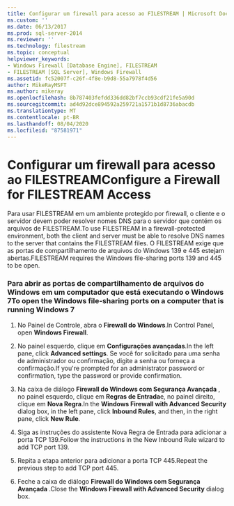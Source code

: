 ```yaml
---
title: Configurar um firewall para acesso ao FILESTREAM | Microsoft Docs
ms.custom: ''
ms.date: 06/13/2017
ms.prod: sql-server-2014
ms.reviewer: ''
ms.technology: filestream
ms.topic: conceptual
helpviewer_keywords:
- Windows Firewall [Database Engine], FILESTREAM
- FILESTREAM [SQL Server], Windows Firewall
ms.assetid: fc52007f-c26f-4f8e-b9d8-55a7978f4d56
author: MikeRayMSFT
ms.author: mikeray
ms.openlocfilehash: 8b787403fefdd336dd82bf7ccb93cdf21fe5a90d
ms.sourcegitcommit: ad4d92dce894592a259721a1571b1d8736abacdb
ms.translationtype: MT
ms.contentlocale: pt-BR
ms.lasthandoff: 08/04/2020
ms.locfileid: "87581971"
---
```

# <a name="configure-a-firewall-for-filestream-access"></a><span data-ttu-id="067cb-102">Configurar um firewall para acesso ao FILESTREAM</span><span class="sxs-lookup"><span data-stu-id="067cb-102">Configure a Firewall for FILESTREAM Access</span></span>
  <span data-ttu-id="067cb-103">Para usar FILESTREAM em um ambiente protegido por firewall, o cliente e o servidor devem poder resolver nomes DNS para o servidor que contém os arquivos de FILESTREAM.</span><span class="sxs-lookup"><span data-stu-id="067cb-103">To use FILESTREAM in a firewall-protected environment, both the client and server must be able to resolve DNS names to the server that contains the FILESTREAM files.</span></span> <span data-ttu-id="067cb-104">O FILESTREAM exige que as portas de compartilhamento de arquivos do Windows 139 e 445 estejam abertas.</span><span class="sxs-lookup"><span data-stu-id="067cb-104">FILESTREAM requires the Windows file-sharing ports 139 and 445 to be open.</span></span>  
  
### <a name="to-open-the-windows-file-sharing-ports-on-a-computer-that-is-running-windows-7"></a><span data-ttu-id="067cb-105">Para abrir as portas de compartilhamento de arquivos do Windows em um computador que está executando o Windows 7</span><span class="sxs-lookup"><span data-stu-id="067cb-105">To open the Windows file-sharing ports on a computer that is running Windows 7</span></span>  
  
1.  <span data-ttu-id="067cb-106">No Painel de Controle, abra o **Firewall do Windows**.</span><span class="sxs-lookup"><span data-stu-id="067cb-106">In Control Panel, open **Windows Firewall**.</span></span>  
  
2.  <span data-ttu-id="067cb-107">No painel esquerdo, clique em **Configurações avançadas**.</span><span class="sxs-lookup"><span data-stu-id="067cb-107">In the left pane, click **Advanced settings**.</span></span> <span data-ttu-id="067cb-108">Se você for solicitado para uma senha de administrador ou confirmação, digite a senha ou forneça a confirmação.</span><span class="sxs-lookup"><span data-stu-id="067cb-108">If you're prompted for an administrator password or confirmation, type the password or provide confirmation.</span></span>  
  
3.  <span data-ttu-id="067cb-109">Na caixa de diálogo **Firewall do Windows com Segurança Avançada** , no painel esquerdo, clique em **Regras de Entrada**e, no painel direito, clique em **Nova Regra**.</span><span class="sxs-lookup"><span data-stu-id="067cb-109">In the **Windows Firewall with Advanced Security** dialog box, in the left pane, click **Inbound Rules**, and then, in the right pane, click **New Rule**.</span></span>  
  
4.  <span data-ttu-id="067cb-110">Siga as instruções do assistente Nova Regra de Entrada para adicionar a porta TCP 139.</span><span class="sxs-lookup"><span data-stu-id="067cb-110">Follow the instructions in the New Inbound Rule wizard to add TCP port 139.</span></span>  
  
5.  <span data-ttu-id="067cb-111">Repita a etapa anterior para adicionar a porta TCP 445.</span><span class="sxs-lookup"><span data-stu-id="067cb-111">Repeat the previous step to add TCP port 445.</span></span>  
  
6.  <span data-ttu-id="067cb-112">Feche a caixa de diálogo **Firewall do Windows com Segurança Avançada** .</span><span class="sxs-lookup"><span data-stu-id="067cb-112">Close the **Windows Firewall with Advanced Security** dialog box.</span></span>  
  
  
